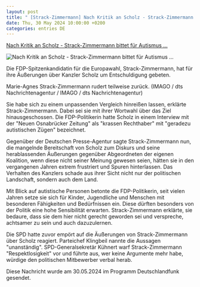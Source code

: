 ```yaml
---
layout: post
title: " [Strack-Zimmermann] Nach Kritik an Scholz - Strack-Zimmermann bittet für Autismus ..."
date: Thu, 30 May 2024 10:00:00 +0200
categories: entries DE
---
```

[Nach Kritik an Scholz - Strack-Zimmermann bittet für Autismus ...](https://www.deutschlandfunk.de/strack-zimmermann-bittet-fuer-autismus-vergleich-um-entschuldigung-100.html)

![Nach Kritik an Scholz - Strack-Zimmermann bittet für Autismus ...](https://bilder.deutschlandfunk.de/27/e9/ef/31/27e9ef31-540e-43d8-9cc3-1a7ab7678b80/strack-zimmermann-110-1920x1080.jpg)

Die FDP-Spitzenkandidatin für die Europawahl, Strack-Zimmermann, hat für ihre Äußerungen über Kanzler Scholz um Entschuldigung gebeten.

Marie-Agnes Strack-Zimmermann rudert teilweise zurück. (IMAGO / dts Nachrichtenagentur / IMAGO / dts Nachrichtenagentur)

Sie habe sich zu einem unpassenden Vergleich hinreißen lassen, erklärte Strack-Zimmermann. Dabei sei sie mit ihrer Wortwahl über das Ziel hinausgeschossen. Die FDP-Politikerin hatte Scholz in einem Interview mit der "Neuen Osnabrücker Zeitung" als "krassen Rechthaber" mit "geradezu autistischen Zügen" bezeichnet.

Gegenüber der Deutschen Presse-Agentur sagte Strack-Zimmermann nun, die mangelnde Bereitschaft von Scholz zum Diskurs und seine herablassenden Äußerungen gegenüber Abgeordneten der eigenen Koalition, wenn diese nicht seiner Meinung gewesen seien, hätten sie in den vergangenen Jahren extrem frustriert und Spuren hinterlassen. Das Verhalten des Kanzlers schade aus ihrer Sicht nicht nur der politischen Landschaft, sondern auch dem Land.

Mit Blick auf autistische Personen betonte die FDP-Politikerin, seit vielen Jahren setze sie sich für Kinder, Jugendliche und Menschen mit besonderen Fähigkeiten und Bedürfnissen ein. Diese dürften besonders von der Politik eine hohe Sensibilität erwarten. Strack-Zimmermann erklärte, sie bedaure, dass sie dem hier nicht gerecht geworden sei und verspreche, achtsamer zu sein und auch dazuzulernen.

Die SPD hatte zuvor empört auf die Äußerungen von Strack-Zimmermann über Scholz reagiert. Parteichef Klingbeil nannte die Aussagen "unanständig". SPD-Generalsekretär Kühnert warf Strack-Zimmermann "Respektlosigkeit" vor und führte aus, wer keine Argumente mehr habe, würdige den politischen Mitbewerber verbal herab.

Diese Nachricht wurde am 30.05.2024 im Programm Deutschlandfunk gesendet.

